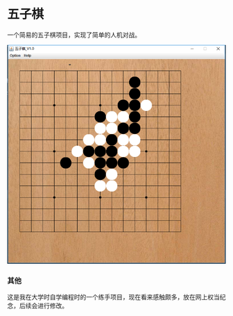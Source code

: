 # 五子棋

一个简易的五子棋项目，实现了简单的人机对战。

![](https://github.com/zhaodongxx/static/blob/master/demo.png)

### 其他

这是我在大学时自学编程时的一个练手项目，现在看来感触颇多，放在网上权当纪念，后续会进行修改。

